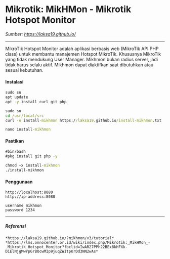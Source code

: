 # Mikrotik: MikHMon - Mikrotik Hotspot Monitor
*Sumber: https://laksa19.github.io/*

******

MikroTik Hotspot Monitor adalah aplikasi berbasis web (MikroTik API PHP class) untuk membantu manajemen Hotspot MikroTik. Khususnya MikroTik yang tidak mendukung User Manager. Mikhmon bukan radius server, jadi tidak harus selalu aktif. Mikhmon dapat diaktifkan saat dibutuhkan atau sesuai kebutuhan.

#### Instalasi
```cmd 
sudo su
apt update
apt -y install curl git php
```
```cmd
sudo su
cd /usr/local/src
curl -o install-mikhmon https://laksa19.github.io/install-mikhmon.txt
```
```cmd
nano install-mikhmon
```
#### Pastikan
```cmd
#bin/bash
#pkg install git php -y
```
```cmd
chmod +x install-mikhmon
./install-mikhmon
```

#### Penggunaan
```
http://localhost:8080
http://ip-address:8080

username mikhmon
password 1234
```
******
##### Referensi
```
*https://laksa19.github.io/?mikhmon/v3/tutorial*
*https://lms.onnocenter.or.id/wiki/index.php/Mikrotik:_MikHMon_-_Mikrotik_Hotspot_Monitor?fbclid=IwAR27PPh22BEx8kHFXk-DiElNjgMwrpGrBOcwMIp9juqZWItpKrDd3NN2wAs*
```
